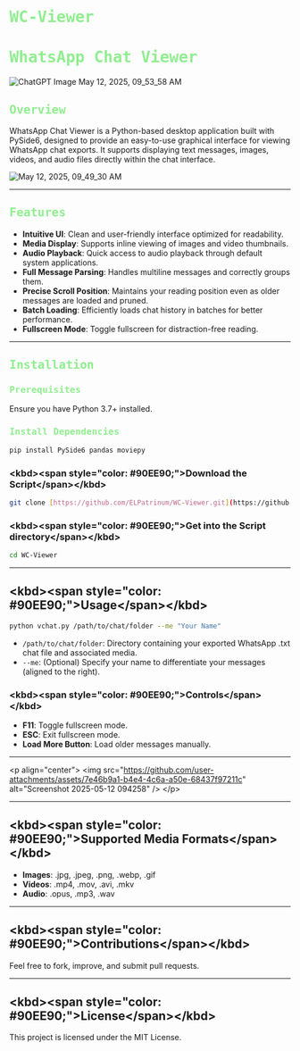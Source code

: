 # <kbd><span style="color: #90EE90;">WC-Viewer</span></kbd>
# <kbd><span style="color: #90EE90;">WhatsApp Chat Viewer</span></kbd>
![ChatGPT Image May 12, 2025, 09_53_58 AM](https://github.com/user-attachments/assets/1796ce4c-237e-42c7-9da2-08efc8c4b8ce)

## <kbd><span style="color: #90EE90;">Overview</span></kbd>

WhatsApp Chat Viewer is a Python-based desktop application built with PySide6, designed to provide an easy-to-use graphical interface for viewing WhatsApp chat exports. It supports displaying text messages, images, videos, and audio files directly within the chat interface.

![May 12, 2025, 09_49_30 AM](https://github.com/user-attachments/assets/bf8e7c0a-c716-499f-b789-8b01a24aa554)

---

## <kbd><span style="color: #90EE90;">Features</span></kbd>

* **Intuitive UI**: Clean and user-friendly interface optimized for readability.
* **Media Display**: Supports inline viewing of images and video thumbnails.
* **Audio Playback**: Quick access to audio playback through default system applications.
* **Full Message Parsing**: Handles multiline messages and correctly groups them.
* **Precise Scroll Position**: Maintains your reading position even as older messages are loaded and pruned.
* **Batch Loading**: Efficiently loads chat history in batches for better performance.
* **Fullscreen Mode**: Toggle fullscreen for distraction-free reading.

---

## <kbd><span style="color: #90EE90;">Installation</span></kbd>

### <kbd><span style="color: #90EE90;">Prerequisites</span></kbd>

Ensure you have Python 3.7+ installed.

### <kbd><span style="color: #90EE90;">Install Dependencies</span></kbd>

```bash
pip install PySide6 pandas moviepy
````

### \<kbd\>\<span style="color: \#90EE90;"\>Download the Script\</span\>\</kbd\>

```bash
git clone [https://github.com/ELPatrinum/WC-Viewer.git](https://github.com/ELPatrinum/WC-Viewer.git)
```

### \<kbd\>\<span style="color: \#90EE90;"\>Get into the Script directory\</span\>\</kbd\>

```bash
cd WC-Viewer
```

-----

## \<kbd\>\<span style="color: \#90EE90;"\>Usage\</span\>\</kbd\>

```bash
python vchat.py /path/to/chat/folder --me "Your Name"
```

  * `/path/to/chat/folder`: Directory containing your exported WhatsApp .txt chat file and associated media.
  * `--me`: (Optional) Specify your name to differentiate your messages (aligned to the right).

### \<kbd\>\<span style="color: \#90EE90;"\>Controls\</span\>\</kbd\>

  * **F11**: Toggle fullscreen mode.
  * **ESC**: Exit fullscreen mode.
  * **Load More Button**: Load older messages manually.

-----

\<p align="center"\>
\<img src="https://github.com/user-attachments/assets/7e46b9a1-b4e4-4c6a-a50e-68437f97211c" alt="Screenshot 2025-05-12 094258" /\>
\</p\>

-----

## \<kbd\>\<span style="color: \#90EE90;"\>Supported Media Formats\</span\>\</kbd\>

  * **Images**: .jpg, .jpeg, .png, .webp, .gif
  * **Videos**: .mp4, .mov, .avi, .mkv
  * **Audio**: .opus, .mp3, .wav

-----

## \<kbd\>\<span style="color: \#90EE90;"\>Contributions\</span\>\</kbd\>

Feel free to fork, improve, and submit pull requests.

-----

## \<kbd\>\<span style="color: \#90EE90;"\>License\</span\>\</kbd\>

This project is licensed under the MIT License.
